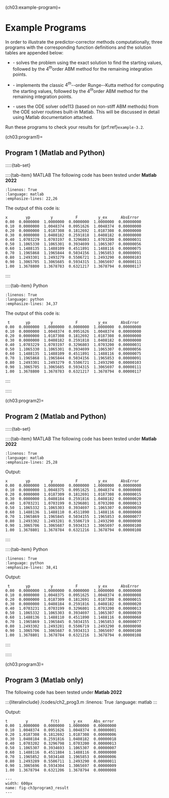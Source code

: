 (ch03:example-program)=
# Example Programs

In order to illustrate the predictor-corrector methods computationally,
three programs with the corresponding function definitions and
the solution tables are appended below:

- **[](ch03:program1)**  - solves the problem using the exact solution to find the
starting values, followed by the $4^\text{th}$order ABM method for the
remaining integration points.

- **[](ch03:program2)**  - implements the classic $4^{th}$--order Runge--Kutta
method for computing the starting values, followed by the $4^{th}$order
ABM method for the remaining integration points.

- **[](ch03:program3)**  - uses the ODE solver ode113 (based on non-stiff ABM
methods) from the ODE solver routines built-in Matlab. This will be
discussed in detail using Matlab documentation attached. 

Run these programs to check your results for {prf:ref}`example-3.2`.

(ch03:program1)=
## Program 1 (Matlab and Python)

:::::{tab-set}

::::{tab-item} MATLAB
The following code has been tested under **Matlab 2022**

```{literalinclude} /codes/ch2_prog1.m
:linenos: True
:language: matlab
:emphasize-lines: 22,26
```

The output of this code is:

```none
x        yp         y          F         y_ex      AbsError
0.00  0.0000000  1.0000000  0.0000000  1.0000000  0.00000000
0.10  0.0000000  1.0048374  0.0951626  1.0048374  0.00000000
0.20  0.0000000  1.0187308  0.1812692  1.0187308  0.00000000
0.30  0.0000000  1.0408182  0.2591818  1.0408182  0.00000000
0.40  1.0703229  1.0703197  0.3296803  1.0703200  0.00000031
0.50  1.1065330  1.1065301  0.3934699  1.1065307  0.00000056
0.60  1.1488135  1.1488109  0.4511891  1.1488116  0.00000075
0.70  1.1965868  1.1965844  0.5034156  1.1965853  0.00000091
0.80  1.2493301  1.2493279  0.5506721  1.2493290  0.00000103
0.90  1.3065705  1.3065685  0.5934315  1.3065697  0.00000111
1.00  1.3678800  1.3678783  0.6321217  1.3678794  0.00000117
```
::::

::::{tab-item} Python

```{literalinclude} /codes/ch2_prog1.py
:linenos: True
:language: python
:emphasize-lines: 34,37
```

The output of this code is:

```none
 t       yp         y          F         y_ex      AbsError
0.00  0.0000000  1.0000000  0.0000000  1.0000000  0.00000000
0.10  0.0000000  1.0048374  0.0951626  1.0048374  0.00000000
0.20  0.0000000  1.0187308  0.1812692  1.0187308  0.00000000
0.30  0.0000000  1.0408182  0.2591818  1.0408182  0.00000000
0.40  1.0703229  1.0703197  0.3296803  1.0703200  0.00000031
0.50  1.1065330  1.1065301  0.3934699  1.1065307  0.00000056
0.60  1.1488135  1.1488109  0.4511891  1.1488116  0.00000075
0.70  1.1965868  1.1965844  0.5034156  1.1965853  0.00000091
0.80  1.2493301  1.2493279  0.5506721  1.2493290  0.00000103
0.90  1.3065705  1.3065685  0.5934315  1.3065697  0.00000111
1.00  1.3678800  1.3678783  0.6321217  1.3678794  0.00000117
```
::::

:::::

(ch03:program2)=
## Program 2 (Matlab and Python)
:::::{tab-set}

::::{tab-item} MATLAB
The following code has been tested under **Matlab 2022**

```{literalinclude} /codes/ch2_prog2.m
:linenos: True
:language: matlab
:emphasize-lines: 25,28
```

Output:
```none
x        yp         y          F         y_ex      AbsError
0.00  0.0000000  1.0000000  0.0000000  1.0000000  0.00000000
0.10  0.0000000  1.0048375  0.0951625  1.0048374  0.00000008
0.20  0.0000000  1.0187309  0.1812691  1.0187308  0.00000015
0.30  0.0000000  1.0408184  0.2591816  1.0408182  0.00000020
0.40  1.0703231  1.0703199  0.3296801  1.0703200  0.00000013
0.50  1.1065332  1.1065303  0.3934697  1.1065307  0.00000039
0.60  1.1488136  1.1488110  0.4511890  1.1488116  0.00000060
0.70  1.1965869  1.1965845  0.5034155  1.1965853  0.00000077
0.80  1.2493302  1.2493281  0.5506719  1.2493290  0.00000090
0.90  1.3065706  1.3065687  0.5934313  1.3065697  0.00000100
1.00  1.3678801  1.3678784  0.6321216  1.3678794  0.00000108
```
::::

::::{tab-item} Python
```{literalinclude} /codes/ch2_prog2.py
:linenos: True
:language: python
:emphasize-lines: 38,41
```

Output:
```none
 t       yp         y          F         y_ex      AbsError
0.00  0.0000000  1.0000000  0.0000000  1.0000000  0.00000000
0.10  0.0000000  1.0048375  0.0951625  1.0048374  0.00000008
0.20  0.0000000  1.0187309  0.1812691  1.0187308  0.00000015
0.30  0.0000000  1.0408184  0.2591816  1.0408182  0.00000020
0.40  1.0703231  1.0703199  0.3296801  1.0703200  0.00000013
0.50  1.1065332  1.1065303  0.3934697  1.1065307  0.00000039
0.60  1.1488136  1.1488110  0.4511890  1.1488116  0.00000060
0.70  1.1965869  1.1965845  0.5034155  1.1965853  0.00000077
0.80  1.2493302  1.2493281  0.5506719  1.2493290  0.00000090
0.90  1.3065706  1.3065687  0.5934313  1.3065697  0.00000100
1.00  1.3678801  1.3678784  0.6321216  1.3678794  0.00000108
```

::::

:::::

(ch03:program3)=
## Program 3 (Matlab only)
The following code has been tested under **Matlab 2022**

:::{literalinclude} /codes/ch2_prog3.m
:linenos: True
:language: matlab
:::

Output:
```none
t        y          f(t)      y_ex     Abs_error 
0.00  1.0000000  0.0000000  1.0000000  0.00000000
0.10  1.0048374  0.0951626  1.0048374  0.00000001
0.20  1.0187308  0.1812692  1.0187308  0.00000006
0.30  1.0408184  0.2591816  1.0408182  0.00000018
0.40  1.0703202  0.3296798  1.0703200  0.00000013
0.50  1.1065307  0.3934693  1.1065307  0.00000007
0.60  1.1488116  0.4511884  1.1488116  0.00000000
0.70  1.1965852  0.5034148  1.1965853  0.00000006
0.80  1.2493289  0.5506711  1.2493290  0.00000011
0.90  1.3065696  0.5934304  1.3065697  0.00000009
1.00  1.3678794  0.6321206  1.3678794  0.00000008
```

```{figure} /images/fig-ch3program3_result.svg
---
width: 600px
name: fig-ch3program3_result
---

```